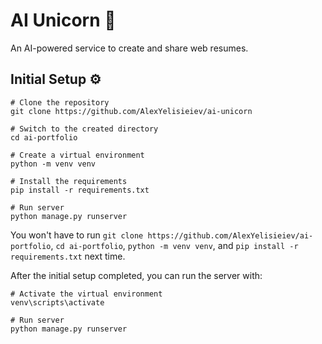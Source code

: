 # AI Unicorn 🦄

An AI-powered service to create and share web resumes.


## Initial Setup ⚙

```pwsh
# Clone the repository
git clone https://github.com/AlexYelisieiev/ai-unicorn

# Switch to the created directory
cd ai-portfolio

# Create a virtual environment
python -m venv venv

# Install the requirements
pip install -r requirements.txt

# Run server
python manage.py runserver
```

You won't have to run `git clone https://github.com/AlexYelisieiev/ai-portfolio`, `cd ai-portfolio`, `python -m venv venv`, and `pip install -r requirements.txt` next time.

After the initial setup completed, you can run the server with:
```pwsh
# Activate the virtual environment
venv\scripts\activate

# Run server
python manage.py runserver
```
